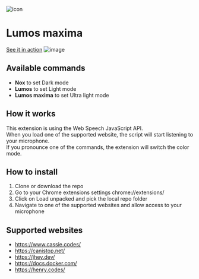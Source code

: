 ![icon](https://user-images.githubusercontent.com/6048794/89331880-c3fe1780-d692-11ea-8bd9-e487fb9423ef.png)

# Lumos maxima

[See it in action](https://twitter.com/Mamboleoo/status/1291093918470340610)
![image](https://user-images.githubusercontent.com/6048794/89553858-5aa31380-d80e-11ea-8f23-a6374de27576.png)


## Available commands
- **Nox** to set Dark mode
- **Lumos** to set Light mode
- **Lumos maxima** to set Ultra light mode

## How it works
This extension is using the Web Speech JavaScript API.  
When you load one of the supported website, the script will start listening to your microphone.  
If you pronounce one of the commands, the extension will switch the color mode.

## How to install
1. Clone or download the repo
2. Go to your Chrome extensions settings chrome://extensions/
3. Click on Load unpacked and pick the local repo folder
4. Navigate to one of the supported websites and allow access to your microphone

## Supported websites
- https://www.cassie.codes/
- https://canistop.net/
- https://jhey.dev/
- https://docs.docker.com/
- https://henry.codes/
